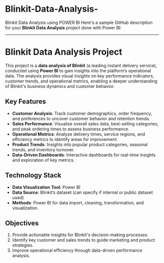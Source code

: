 # Blinkit-Data-Analysis-
Blinkit Data Analysis using  POWER BI
Here's a sample GitHub description for your **Blinkit Data Analysis** project done with Power BI:

---

# Blinkit Data Analysis Project

This project is a **data analysis of Blinkit** (a leading instant delivery service), conducted using **Power BI** to gain insights into the platform’s operational data. The analysis provides visual insights on key performance indicators, customer trends, and operational metrics, enabling a deeper understanding of Blinkit's business dynamics and customer behavior.

## Key Features

- **Customer Analysis**: Track customer demographics, order frequency, and preferences to uncover customer behavior and retention trends.
- **Sales Performance**: Visualize overall sales data, best-selling categories, and peak ordering times to assess business performance.
- **Operational Metrics**: Analyze delivery times, service regions, and efficiency metrics to identify areas for improvement.
- **Product Trends**: Insights into popular product categories, seasonal trends, and inventory turnover.
- **Data-Driven Dashboards**: Interactive dashboards for real-time insights and exploration of key metrics.

## Technology Stack

- **Data Visualization Tool**: Power BI
- **Data Source**: Blinkit’s dataset (can specify if internal or public dataset used)
- **Methods**: Power BI for data import, cleaning, transformation, and visualization.

## Objectives

1. Provide actionable insights for Blinkit's decision-making processes.
2. Identify key customer and sales trends to guide marketing and product strategies.
3. Improve operational efficiency through data-driven performance analysis.

